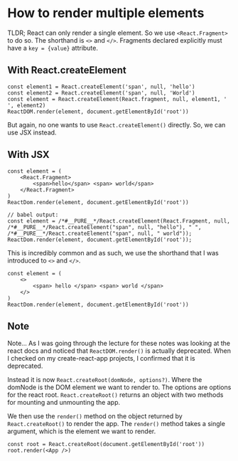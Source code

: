 # How to render multiple elements

TLDR; React can only render a single element. So we use `<React.Fragment>` to do so. The shorthand is `<>` and `</>`. Fragments declared explicitly must have a `key = {value}` attribute.

## With React.createElement

    const element1 = React.createElement('span', null, 'hello')
    const element2 = React.createElement('span', null, 'World')
    const element = React.createElement(React.fragment, null, element1, ' ', element2)
    ReactDOM.render(element, document.getElementById('root'))

But again, no one wants to use `React.createElement()` directly. So, we can use JSX instead.

## With JSX

    const element = (
        <React.Fragment>
            <span>hello</span> <span> world</span>
        </React.Fragment>
    )
    ReactDom.render(element, document.getElementById('root'))

    // babel output:
    const element = /*#__PURE__*/React.createElement(React.Fragment, null, /*#__PURE__*/React.createElement("span", null, "hello"), " ", /*#__PURE__*/React.createElement("span", null, " world"));
    ReactDom.render(element, document.getElementById('root'));

This is incredibly common and as such, we use the shorthand that I was introduced to `<>` and `</>`.

    const element = (
        <>
            <span> hello </span> <span> world </span>
        </>
    )
    ReactDom.render(element, document.getElementById('root'))

## Note

Note... As I was going through the lecture for these notes was looking at the react docs and noticed that `ReactDOM.render()` is actually deprecated. When I checked on my create-react-app projects, I confirmed that it is deprecated.

Instead it is now `React.createRoot(domNode, options?)`. Where the domNode is the DOM element we want to render to. The options are options for the react root. `React.createRoot()` returns an object with two methods for mounting and unmounting the app.

We then use the `render()` method on the object returned by `React.createRoot()` to render the app. The `render()` method takes a single argument, which is the element we want to render.

    const root = React.createRoot(document.getElementById('root'))
    root.render(<App />)
